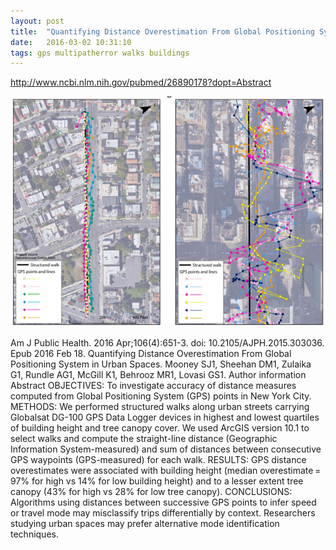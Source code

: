 ```yaml
---
layout: post
title:  "Quantifying Distance Overestimation From Global Positioning System in Urban Spaces"
date:   2016-03-02 10:31:10
tags: gps multipatherror walks buildings
---
```




http://www.ncbi.nlm.nih.gov/pubmed/26890178?dopt=Abstract


![](img/gps_walks_2.png)



Am J Public Health. 2016 Apr;106(4):651-3. doi: 10.2105/AJPH.2015.303036. Epub 2016 Feb 18.
Quantifying Distance Overestimation From Global Positioning System in Urban Spaces.
Mooney SJ1, Sheehan DM1, Zulaika G1, Rundle AG1, McGill K1, Behrooz MR1, Lovasi GS1.
Author information
Abstract
OBJECTIVES:
To investigate accuracy of distance measures computed from Global Positioning System (GPS) points in New York City.
METHODS:
We performed structured walks along urban streets carrying Globalsat DG-100 GPS Data Logger devices in highest and lowest quartiles of building height and tree canopy cover. We used ArcGIS version 10.1 to select walks and compute the straight-line distance (Geographic Information System-measured) and sum of distances between consecutive GPS waypoints (GPS-measured) for each walk.
RESULTS:
GPS distance overestimates were associated with building height (median overestimate = 97% for high vs 14% for low building height) and to a lesser extent tree canopy (43% for high vs 28% for low tree canopy).
CONCLUSIONS:
Algorithms using distances between successive GPS points to infer speed or travel mode may misclassify trips differentially by context. Researchers studying urban spaces may prefer alternative mode identification techniques.